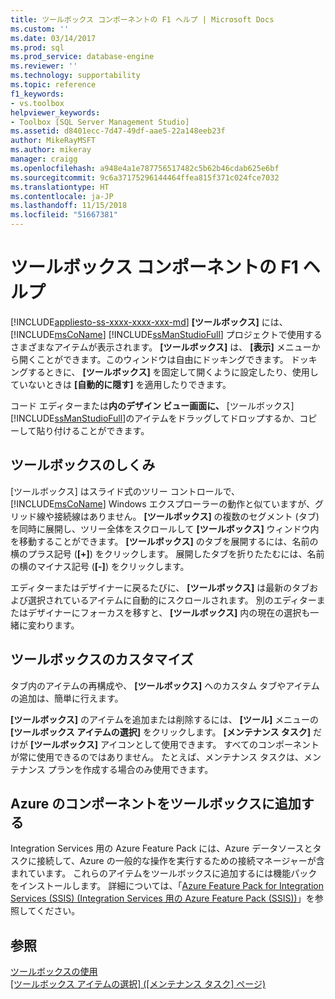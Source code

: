 ```yaml
---
title: ツールボックス コンポーネントの F1 ヘルプ | Microsoft Docs
ms.custom: ''
ms.date: 03/14/2017
ms.prod: sql
ms.prod_service: database-engine
ms.reviewer: ''
ms.technology: supportability
ms.topic: reference
f1_keywords:
- vs.toolbox
helpviewer_keywords:
- Toolbox [SQL Server Management Studio]
ms.assetid: d8401ecc-7d47-49df-aae5-22a148eeb23f
author: MikeRayMSFT
ms.author: mikeray
manager: craigg
ms.openlocfilehash: a948e4a1e787756517482c5b62b46cdab625e6bf
ms.sourcegitcommit: 9c6a37175296144464ffea815f371c024fce7032
ms.translationtype: HT
ms.contentlocale: ja-JP
ms.lasthandoff: 11/15/2018
ms.locfileid: "51667381"
---
```

# <a name="toolbox-component-f1-help"></a>ツールボックス コンポーネントの F1 ヘルプ
[!INCLUDE[appliesto-ss-xxxx-xxxx-xxx-md](../../includes/appliesto-ss-xxxx-xxxx-xxx-md.md)]
  **[ツールボックス]** には、 [!INCLUDE[msCoName](../../includes/msconame-md.md)] [!INCLUDE[ssManStudioFull](../../includes/ssmanstudiofull-md.md)] プロジェクトで使用するさまざまなアイテムが表示されます。 **[ツールボックス]** は、 **[表示]** メニューから開くことができます。このウィンドウは自由にドッキングできます。 ドッキングするときに、 **[ツールボックス]** を固定して開くように設定したり、使用していないときは **[自動的に隠す]** を適用したりできます。  
  
 コード エディターまたは**内のデザイン ビュー画面に、** [ツールボックス] [!INCLUDE[ssManStudioFull](../../includes/ssmanstudiofull-md.md)]のアイテムをドラッグしてドロップするか、コピーして貼り付けることができます。  
  
## <a name="how-the-toolbox-works"></a>ツールボックスのしくみ  
 [ツールボックス] はスライド式のツリー コントロールで、 [!INCLUDE[msCoName](../../includes/msconame-md.md)] Windows エクスプローラーの動作と似ていますが、グリッド線や接続線はありません。 **[ツールボックス]** の複数のセグメント (タブ) を同時に展開し、ツリー全体をスクロールして **[ツールボックス]** ウィンドウ内を移動することができます。 **[ツールボックス]** のタブを展開するには、名前の横のプラス記号 (**[+]**) をクリックします。 展開したタブを折りたたむには、名前の横のマイナス記号 (**[-]**) をクリックします。  
  
 エディターまたはデザイナーに戻るたびに、 **[ツールボックス]** は最新のタブおよび選択されているアイテムに自動的にスクロールされます。 別のエディターまたはデザイナーにフォーカスを移すと、 **[ツールボックス]** 内の現在の選択も一緒に変わります。  
  
## <a name="customize-the-toolbox"></a>ツールボックスのカスタマイズ  
 タブ内のアイテムの再構成や、 **[ツールボックス]** へのカスタム タブやアイテムの追加は、簡単に行えます。  
  
 **[ツールボックス]** のアイテムを追加または削除するには、 **[ツール]** メニューの **[ツールボックス アイテムの選択]** をクリックします。 **[メンテナンス タスク]** だけが **[ツールボックス]** アイコンとして使用できます。 すべてのコンポーネントが常に使用できるのではありません。 たとえば、メンテナンス タスクは、メンテナンス プランを作成する場合のみ使用できます。  
  
## <a name="add-azure-components-to-the-toolbox"></a>Azure のコンポーネントをツールボックスに追加する  
 Integration Services 用の Azure Feature Pack には、Azure データソースとタスクに接続して、Azure の一般的な操作を実行するための接続マネージャーが含まれています。 これらのアイテムをツールボックスに追加するには機能パックをインストールします。 詳細については、「[Azure Feature Pack for Integration Services &#40;SSIS&#41; (Integration Services 用の Azure Feature Pack &#40;SSIS&#41;)](../../integration-services/azure-feature-pack-for-integration-services-ssis.md)」を参照してください。  
  
## <a name="see-also"></a>参照  
 [ツールボックスの使用](../../ssms/use-the-toolbox.md)   
 [[ツールボックス アイテムの選択] &#40;[メンテナンス タスク] ページ&#41;](https://msdn.microsoft.com/library/b92c9054-7479-45d8-a54c-c1bb6699bdb3)  
  
  
